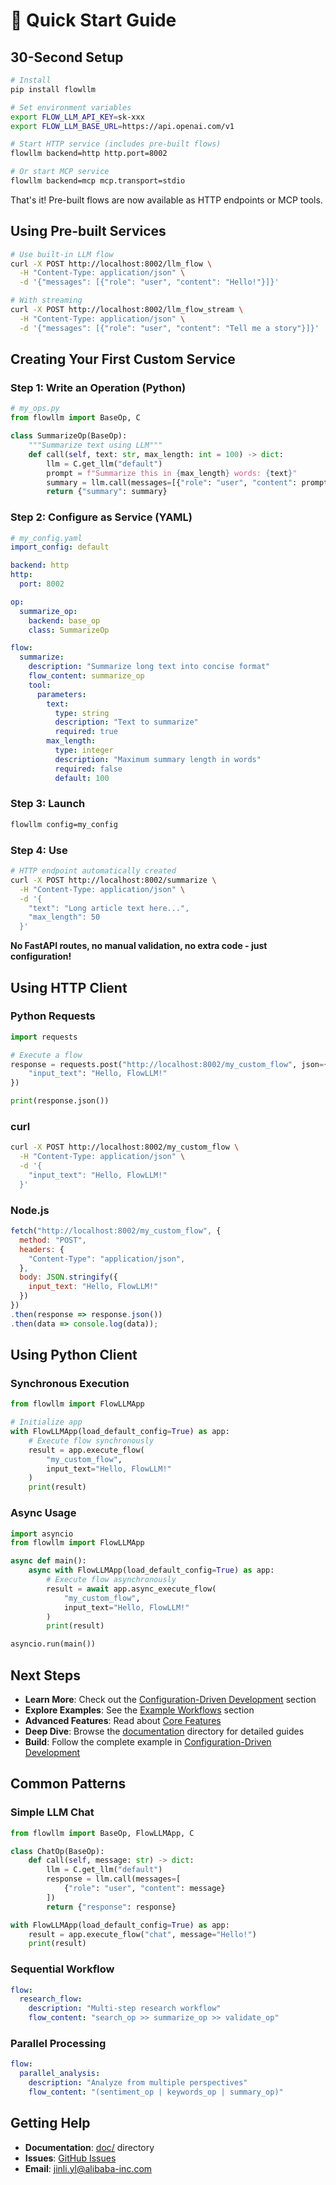 # 🚀 Quick Start Guide

## 30-Second Setup

```bash
# Install
pip install flowllm

# Set environment variables
export FLOW_LLM_API_KEY=sk-xxx
export FLOW_LLM_BASE_URL=https://api.openai.com/v1

# Start HTTP service (includes pre-built flows)
flowllm backend=http http.port=8002

# Or start MCP service
flowllm backend=mcp mcp.transport=stdio
```

That's it! Pre-built flows are now available as HTTP endpoints or MCP tools.

## Using Pre-built Services

```bash
# Use built-in LLM flow
curl -X POST http://localhost:8002/llm_flow \
  -H "Content-Type: application/json" \
  -d '{"messages": [{"role": "user", "content": "Hello!"}]}'

# With streaming
curl -X POST http://localhost:8002/llm_flow_stream \
  -H "Content-Type: application/json" \
  -d '{"messages": [{"role": "user", "content": "Tell me a story"}]}'
```

## Creating Your First Custom Service

### Step 1: Write an Operation (Python)

```python
# my_ops.py
from flowllm import BaseOp, C

class SummarizeOp(BaseOp):
    """Summarize text using LLM"""
    def call(self, text: str, max_length: int = 100) -> dict:
        llm = C.get_llm("default")
        prompt = f"Summarize this in {max_length} words: {text}"
        summary = llm.call(messages=[{"role": "user", "content": prompt}])
        return {"summary": summary}
```

### Step 2: Configure as Service (YAML)

```yaml
# my_config.yaml
import_config: default

backend: http
http:
  port: 8002

op:
  summarize_op:
    backend: base_op
    class: SummarizeOp

flow:
  summarize:
    description: "Summarize long text into concise format"
    flow_content: summarize_op
    tool:
      parameters:
        text:
          type: string
          description: "Text to summarize"
          required: true
        max_length:
          type: integer
          description: "Maximum summary length in words"
          required: false
          default: 100
```

### Step 3: Launch

```bash
flowllm config=my_config
```

### Step 4: Use

```bash
# HTTP endpoint automatically created
curl -X POST http://localhost:8002/summarize \
  -H "Content-Type: application/json" \
  -d '{
    "text": "Long article text here...",
    "max_length": 50
  }'
```

**No FastAPI routes, no manual validation, no extra code - just configuration!**

## Using HTTP Client

### Python Requests

```python
import requests

# Execute a flow
response = requests.post("http://localhost:8002/my_custom_flow", json={
    "input_text": "Hello, FlowLLM!"
})

print(response.json())
```

### curl

```bash
curl -X POST http://localhost:8002/my_custom_flow \
  -H "Content-Type: application/json" \
  -d '{
    "input_text": "Hello, FlowLLM!"
  }'
```

### Node.js

```javascript
fetch("http://localhost:8002/my_custom_flow", {
  method: "POST",
  headers: {
    "Content-Type": "application/json",
  },
  body: JSON.stringify({
    input_text: "Hello, FlowLLM!"
  })
})
.then(response => response.json())
.then(data => console.log(data));
```

## Using Python Client

### Synchronous Execution

```python
from flowllm import FlowLLMApp

# Initialize app
with FlowLLMApp(load_default_config=True) as app:
    # Execute flow synchronously
    result = app.execute_flow(
        "my_custom_flow",
        input_text="Hello, FlowLLM!"
    )
    print(result)
```

### Async Usage

```python
import asyncio
from flowllm import FlowLLMApp

async def main():
    async with FlowLLMApp(load_default_config=True) as app:
        # Execute flow asynchronously
        result = await app.async_execute_flow(
            "my_custom_flow",
            input_text="Hello, FlowLLM!"
        )
        print(result)

asyncio.run(main())
```

## Next Steps

- **Learn More**: Check out the [Configuration-Driven Development](README.md#-configuration-driven-development) section
- **Explore Examples**: See the [Example Workflows](README.md#-example-workflows) section
- **Advanced Features**: Read about [Core Features](README.md#-core-features)
- **Deep Dive**: Browse the [documentation](docs/) directory for detailed guides
- **Build**: Follow the complete example in [Configuration-Driven Development](README.md#-configuration-driven-development)

## Common Patterns

### Simple LLM Chat

```python
from flowllm import BaseOp, FlowLLMApp, C

class ChatOp(BaseOp):
    def call(self, message: str) -> dict:
        llm = C.get_llm("default")
        response = llm.call(messages=[
            {"role": "user", "content": message}
        ])
        return {"response": response}

with FlowLLMApp(load_default_config=True) as app:
    result = app.execute_flow("chat", message="Hello!")
    print(result)
```

### Sequential Workflow

```yaml
flow:
  research_flow:
    description: "Multi-step research workflow"
    flow_content: "search_op >> summarize_op >> validate_op"
```

### Parallel Processing

```yaml
flow:
  parallel_analysis:
    description: "Analyze from multiple perspectives"
    flow_content: "(sentiment_op | keywords_op | summary_op)"
```

## Getting Help

- **Documentation**: [doc/](docs/) directory
- **Issues**: [GitHub Issues](https://github.com/your-org/flowllm/issues)
- **Email**: jinli.yl@alibaba-inc.com


